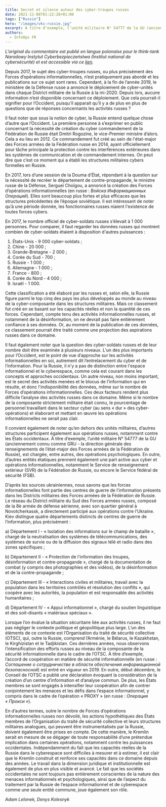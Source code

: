 ```yaml
---
title: Secret et silence autour des cyber-troupes russes
date: 2021-11-06T01:22:28+01:00
tags: ["Russie"]
hero: "/images/vks-russie.jpg"
excerpt: À titre d’exemple, l’unité militaire N° 54777 de la GU (anciennement connu comme GRU - la direction générale des renseignements de l’état-major des Forces armées de la Fédération de Russie), est chargée, entre autres, des opérations psychologiques.
authors:
  - InfoOps FR
---
```

*L’original du commentaire est publié en langue polonaise pour le think-tank Narodowy Instytut Cyberbezpieczeństwa (Institut national de cybersécurité) et est accessible via ce [lien](https://nci.org.pl/komentarz-mgla-tajemnicy-i-milczenia-wokol-rosyjskich-cyberwojsk/).*

Depuis 2017, le sujet des cyber-troupes russes, ou plus précisément des Forces d’opérations informationnelles, n’est pratiquement pas abordé et les publications sur ce sujet sont rares. Cependant, à la fin de l’année 2019, le ministère de la Défense russe a annoncé le déploiement de cyber-unités dans chaque District militaire de la Russie à la mi-2020. Depuis lors, aucune information n’est disponible concernant ce déploiement. Que cela pourrait-il signifier pour l’Occident, puisqu’il apparait qu’il y a de plus en plus de questions que de réponses concernants les activités russes ?

Il faut noter que sous la notion de cyber, la Russie entend quelque chose d’autre que l’Occident. La première personne à s’exprimer en public concernant la nécessité de création du cyber commandement de la Fédération de Russie était Dmitri Rogozine, le vice-Premier ministre d’alors. Cela a eu lieu en 2012. Ce commandement fut créé au sein de l'état-major des Forces armées de la Fédération russe en 2014, ayant officiellement pour tâche principale la protection contre les interférences extérieures dans les systèmes de communication et de commandement internes. On peut dire que c’est ce moment qui a établi les structures militaires cybers formelles en Russie.

En 2017, lors d’une session de la Douma d’État, répondant à la question sur la nécessité de recréer le département de contre-propagande, le ministre russe de la Défense, Sergueï Choïgou, a annoncé la création des Forces d’opérations informationnelles (en russe : *Войска Информационных Операций*). Elles sont beaucoup plus fortes et plus efficaces que les structures précédentes de l’époque soviétique. Il est intéressant de noter qu’à une période donnée, les fonctionnaires russes niaient l'existence de toutes forces cybers.

En 2017, le nombre officiel de cyber-soldats russes s’élevait à 1 000 personnes. Pour comparer, il faut regarder les données russes qui montrent combien de cyber-soldats étaient à disposition d'autres puissances :

1. États-Unis - 9 000 cyber-soldats ;
2. Chine - 20 000 ;
3. Grande-Bretagne - 2 000 ;
4. Corée du Sud - 700 ;
5. Russie - 1 000 ;
6. Allemagne - 1 000 ;
7. France - 800 ;
8. Corée du Nord - 4 000 ;
9. Israël - 1 000.

Cette classification a été élaboré par les russes et, selon elle, la Russie figure parmi le top cinq des pays les plus développés au monde au niveau de la cyber-composante dans les structures militaires. Mais ce classement fut créé en se basant sur les capacités réelles et non la quantité de ces forces. Cependant, compte tenu des activités informationnelles russes, et notamment de la désinformation, on ne devrait pas faire entièrement confiance à ses données. Or, au moment de la publication de ces données, ce classement pourrait être traité comme une projection des aspirations russes dans ce domaine.

Il faut également noter que la question des cyber-soldats russes et de leur nombre doit être examinée à plusieurs niveaux. L'un des plus importants pour l’Occident, est le point de vue d’approche sur les activités informationnelles en soi, autrement dit l’entrelacement du cyber et de l’information. Pour la Russie, il n'y a pas de distinction entre l'espace informationnel et le cyberespace, comme cela est courant dans les concepts et approches occidentaux. Un autre niveau, non moins important, est le secret des activités menées et le blocus de l’information qui en résulte, et donc l'indisponibilité des données, même sur le nombre de Forces d’opérations informationnelles. Ces deux facteurs rendent plus difficile l’analyse des activités russes dans ce domaine. Même si le nombre de la composante strictement militaire était connu, le pourcentage de personnel travaillant dans le secteur cyber (au sens « dur » des cyber-opérations) et élaborant et mettant en œuvre les opérations informationnelles ne serait pas clair.

Il convient également de noter qu’en dehors des unités militaires, d’autres structures participent également aux opérations russes, notamment contre les États occidentaux. À titre d’exemple, l’unité militaire N° 54777 de la GU (anciennement connu comme GRU - la direction générale des renseignements de l’état-major des Forces armées de la Fédération de Russie), est chargée, entre autres, des opérations psychologiques. En outre, d’autres entités étatiques prennent également une part active aux cyber et opérations informationnelles, notamment le Service de renseignement extérieur (SVR) de la Fédération de Russie, ou encore le Service fédéral de sécurité (FSB).

D’après les sources ukrainiennes, nous savons que les forces informationnelles font partie des centres de guerre de l’information présents dans les Districts militaires des Forces armées de la Fédération de Russie. Le réseau du District militaire du Sud des Forces armées russes, composé de la 8è armée de défense aérienne, avec son quartier général à Novotcherkassk, a directement participé aux opérations contre l’Ukraine. Kiev distingue quatre départements distincts de centres de guerre de l’information, plus précisément :

a) Département I - « Isolation des informations sur le champ de bataille », chargé de la neutralisation des systèmes de télécommunications, des systèmes de survie ou de la diffusion des signaux télé et radio dans des zones spécifiques ;

b) Département II - « Protection de l'information des troupes, désinformation et contre-propagande », chargé de la documentation de combat (y compris des photographies et des vidéos), de la désinformation et de la contre-propagande ;

c) Département III - « Interactions civiles et militaires, travail avec la population dans les territoires contrôlés et résolution des conflits », qui coopère avec les autorités, la population et est responsable des activités humanitaires ;

d) Département IV - « Appui informationnel », chargé du soutien linguistique et des soit-disants « matériaux spéciaux ».

Lorsque l’on évalue la situation sécuritaire liée aux activités russes, il ne faut pas négliger le contexte politique et géopolitique plus large. L’un des éléments de ce contexte est l’Organisation du traité de sécurité collective (OTSC), qui, outre la Russie, comprend l’Arménie, le Bélarus, le Kazakhstan, le Kirghizistan et le Tadjikistan. Ces dernières années, nous observons l’intensification des efforts russes au niveau de la composante de la sécurité informationnelle dans le cadre de l’OTSC. À titre d’exemple, l’accord de coopération en matière de sécurité informationnelle (en russe : *Соглашение о сотрудничестве в области обеспечения информационной безопасносной*) est entré en vigueur en 2019. En outre, début décembre, le Conseil de l’OTSC a publié une déclaration évoquant la considération de la création d’un centre d’information et d’analyse commun. De plus, les États membres se sont engagés à intensifier leur coopération afin de contrer conjointement les menaces et les défis dans l’espace informationnel, y compris dans le cadre de l’opération « PROXY » (en russe : *Операция « Прокси »*).

En d’autres termes, outre le nombre de Forces d’opérations informationnelles russes non dévoilé, les actions hypothétiques des États membres de l’Organisation du traité de sécurité collective et leurs structures militaires analogues, qui peuvent être instrumentalisés par la Russie, doivent également être prises en compte. De cette manière, le Kremlin serait en mesure de se dégager de toute responsabilité d’une prétendue implication dans certaines opérations, notamment contre les puissances occidentales. Indépendamment du fait que les capacités réelles de la Russie dans le cyberespace sont difficiles à mesurer et à estimer, il est clair que le Kremlin construit et renforce ses capacités dans ce domaine depuis des années. Le travail dans la dimension juridique et institutionnelle est également de plus en plus visible et avancé. Le fait que les sociétés occidentales ne sont toujours pas entièrement conscientes de la nature des menaces informationnels et psychologiques, ainsi que de l’aspect du traitement par la Russie de l’espace informationnel et de cyberespace comme une seule entité commune, joue également son rôle.

*Adam Lelonek, Denys Kolesnyk*